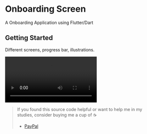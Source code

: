 # Onboarding Screen

A  Onboarding Application using Flutter/Dart

## Getting Started

Different screens, progress bar, illustrations.

![](my_video.mov)

> If you found this source code helpful or want to help me in my studies, consider buying me a cup of :coffee:
>
> * [PayPal](https://www.paypal.me/albamode/)
